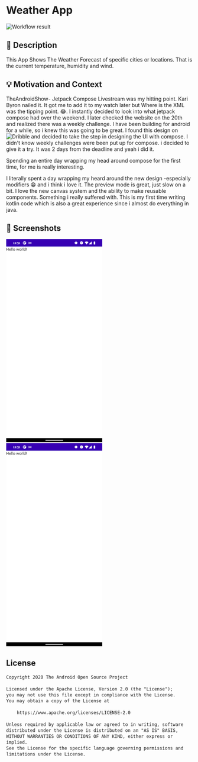 # Weather App

<!--- Replace <OWNER> with your Github Username and <REPOSITORY> with the name of your repository. -->
<!--- You can find both of these in the url bar when you open your repository in github. -->
![Workflow result](https://github.com/botchway44/weather-app/workflows/Check/badge.svg)


## :scroll: Description
<!--- Describe your app in one or two sentences -->
This App Shows The Weather Forecast of specific cities or locations. That is the current temperature, humidity and wind.

## :bulb: Motivation and Context
TheAndroidShow- Jetpack Compose Livestream was my hitting point. Kari Byron nailed it. It got me to add it to my watch later but Where is the XML was the tipping point. 😂. I instantly decided to look into what jetpack compose had over the weekend. 
I later checked the website on the 20th and realized there was a weekly challenge. I have been building for android for a while, so i knew this was going to be great. I found this design on ![Dribble](https://dribbble.com/shots/15292603-Weather-Conceptual-App-Design/attachments/7046975?mode=media) and decided to take the step in designing the UI with compose. I didn't know weekly challenges were been put up for compose. 
i decided to give it a try. It was 2 days from the deadline and yeah i did it. 
<!--- What are you especially proud of? -->
Spending an entire day wrapping my head around compose for the first time, for me is really interesting.

I literally spent a day wrapping my heard around the new design -especially modifiers 😁 and i think i love it. The preview mode is great, just slow on a bit. I love the new canvas system and the ability to make reusable components.
Something i really suffered with. This is my first time writing kotlin code which is also a great experience since i almost do everything in java.

## :camera_flash: Screenshots
<!-- You can add more screenshots here if you like -->
<img src="/results/screenshot_1.png" width="260">&emsp;<img src="/results/screenshot_2.png" width="260">

## License
```
Copyright 2020 The Android Open Source Project

Licensed under the Apache License, Version 2.0 (the "License");
you may not use this file except in compliance with the License.
You may obtain a copy of the License at

    https://www.apache.org/licenses/LICENSE-2.0

Unless required by applicable law or agreed to in writing, software
distributed under the License is distributed on an "AS IS" BASIS,
WITHOUT WARRANTIES OR CONDITIONS OF ANY KIND, either express or implied.
See the License for the specific language governing permissions and
limitations under the License.
```
